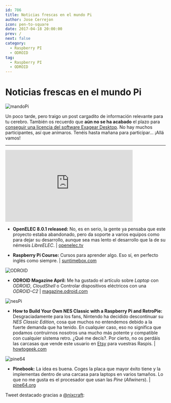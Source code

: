 ```yaml
---
id: 786
title: Noticias frescas en el mundo Pi
author: Jose Cerrejon
icon: pen-to-square
date: 2017-04-18 20:00:00
prev: /
next: false
category:
  - Raspberry PI
  - ODROID
tag:
  - Raspberry PI
  - ODROID
---
```


# Noticias frescas en el mundo Pi

![mandoPi](/images/2017/04/mandoPi.png)

Un poco tarde, pero traigo un post cargadito de información relevante para tu cerebro. También os recuerdo que **aún no se ha acabado** el plazo para [conseguir una licencia del software Exagear Desktop](/post.php?id=782). No hay muchos participantes, así que animaros. Tenéis hasta mañana para participar... ¡Allá vamos!

- - -
<iframe width="400" height="225" src="https://www.youtube.com/embed/xiQX0YXYuqU?rel=0" frameborder="0" allowfullscreen></iframe>

* **OpenELEC 8.0.1 released:** No, es en serio, la gente ya pensaba que este proyecto estaba abandonado, pero da soporte a varios equipos como para dejar su desarrollo, aunque sea mas lento el desarrollo que la de su némesis *LibreELEC*. | [openelec.tv](http://openelec.tv/news/22-releases/184-stable-openelec-8-0-released)

* **Raspberry Pi Course:** Cursos para aprender algo. Eso sí, en perfecto inglés como siempre. | [suntimebox.com](http://www.suntimebox.com/raspberry-pi-tutorial-course/)

![ODROID](http://u75174878@misapuntesde.com/images/2017/04/odroid_mag.jpg)

* **ODROID Magazine April:** Me ha gustado el artículo sobre *Laptop* con *ODROID*, *CloudShell* o Controlar dispositivos eléctricos con una *ODROID-C2* | [magazine.odroid.com](http://magazine.odroid.com/201704)

![nesPi](/images/2017/04/nesPi.png)

* **How to Build Your Own NES Classic with a Raspberry Pi and RetroPie:** Desgraciadamente para los fans, Nintendo ha decidido descontinuar su *NES Classic Edition*, cosa que muchos no entendemos debido a la fuerte demanda que ha tenido. En cualquier caso, eso no significa que podamos contruirnos nosotros una mucho más potente y compatible con cualquier sistema retro. ¿Qué me decís?. Por cierto, no os perdáis las carcasas que vende este usuario en [Etsy](https://www.etsy.com/shop/Fynsya?ref=l2-shopheader-name) para vuestras Raspis. | [howtogeek.com](https://www.howtogeek.com/286842/how-to-build-your-own-nes-classic-with-a-raspberry-pi-and-retropie)

![pine64](/images/2017/04/pine64.png)

* **Pinebook:** La idea es buena. Coges la placa que mayor éxito tiene y la implementas dentro de una carcasa para laptops en varios tamaños. Lo que no me gusta es el procesador que usan las *Pine* (*Allwiners*). | [pine64.org](https://www.pine64.org/?page_id=3707)

Tweet destacado gracias a [@nixcraft](https://twitter.com/nixcraft/):


